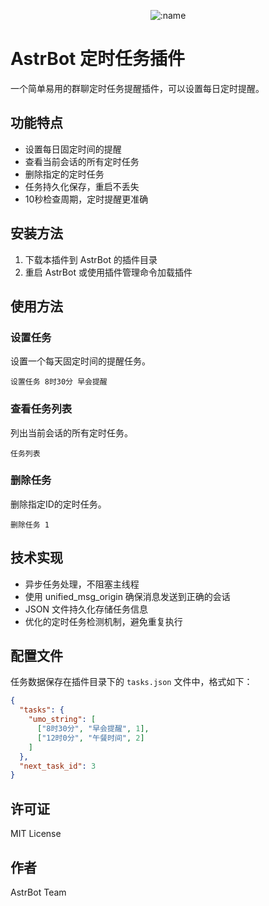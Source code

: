 </div>

<div align="center">

![:name](https://count.getloli.com/@astrbot_plugin_timedtask?name=astrbot_plugin_timedtask&theme=booru-lewd&padding=7&offset=0&align=top&scale=1&pixelated=1&darkmode=auto)

</div>

# AstrBot 定时任务插件

一个简单易用的群聊定时任务提醒插件，可以设置每日定时提醒。

## 功能特点

- 设置每日固定时间的提醒
- 查看当前会话的所有定时任务
- 删除指定的定时任务
- 任务持久化保存，重启不丢失
- 10秒检查周期，定时提醒更准确

## 安装方法

1. 下载本插件到 AstrBot 的插件目录
2. 重启 AstrBot 或使用插件管理命令加载插件

## 使用方法

### 设置任务

设置一个每天固定时间的提醒任务。

```
设置任务 8时30分 早会提醒
```

### 查看任务列表

列出当前会话的所有定时任务。

```
任务列表
```

### 删除任务

删除指定ID的定时任务。

```
删除任务 1
```

## 技术实现

- 异步任务处理，不阻塞主线程
- 使用 unified_msg_origin 确保消息发送到正确的会话
- JSON 文件持久化存储任务信息
- 优化的定时任务检测机制，避免重复执行

## 配置文件

任务数据保存在插件目录下的 `tasks.json` 文件中，格式如下：

```json
{
  "tasks": {
    "umo_string": [
      ["8时30分", "早会提醒", 1],
      ["12时0分", "午餐时间", 2]
    ]
  },
  "next_task_id": 3
}
```

## 许可证

MIT License

## 作者

AstrBot Team
